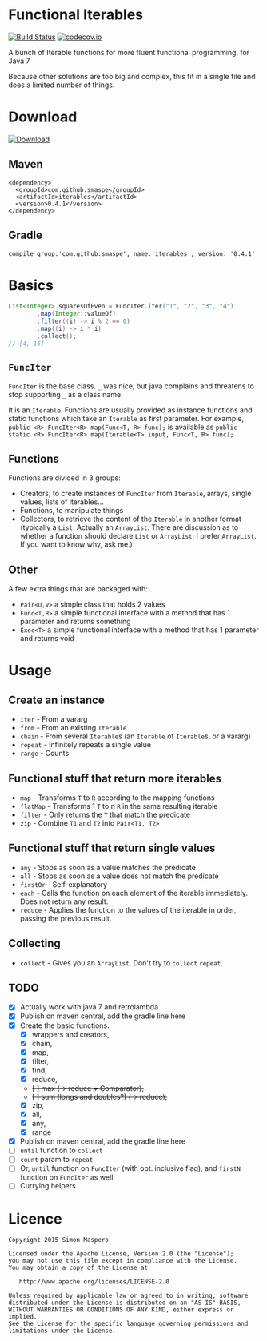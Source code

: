 # Functional Iterables

[![Build Status](https://travis-ci.org/smaspe/FunctionalIterables.svg?branch=master)](https://travis-ci.org/smaspe/FunctionalIterables) [![codecov.io](https://codecov.io/github/smaspe/FunctionalIterables/coverage.svg?branch=master)](https://codecov.io/github/smaspe/FunctionalIterables?branch=master)

A bunch of Iterable functions for more fluent functional programming, for Java 7

Because other solutions are too big and complex, this fit in a single file and does a limited number of things.

# Download

[![Download](https://api.bintray.com/packages/smaspe/Default/FunctionalIterables/images/download.svg) ](https://bintray.com/smaspe/Default/FunctionalIterables/_latestVersion)

## Maven

    <dependency>
      <groupId>com.github.smaspe</groupId>
      <artifactId>iterables</artifactId>
      <version>0.4.1</version>
    </dependency>

## Gradle

    compile group:'com.github.smaspe', name:'iterables', version: '0.4.1'

# Basics

```java
List<Integer> squaresOfEven = FuncIter.iter("1", "2", "3", "4")
        .map(Integer::valueOf)
        .filter((i) -> i % 2 == 0)
        .map((i) -> i * i)
        .collect();
// [4, 16]
```

## `FuncIter`
`FuncIter` is the base class. `_` was nice, but java complains and threatens to stop supporting `_` as a class name.

It is an `Iterable`. Functions are usually provided as instance functions and static functions which take an `Iterable` as first parameter. For example, `public <R> FuncIter<R> map(Func<T, R> func);` is available as `public static <R> FuncIter<R> map(Iterable<T> input, Func<T, R> func);`

## Functions
Functions are divided in 3 groups:
- Creators, to create instances of `FuncIter` from `Iterable`, arrays, single values, lists of iterables...
- Functions, to manipulate things
- Collectors, to retrieve the content of the `Iterable` in another format (typically a `List`. Actually an `ArrayList`. There are discussion as to whether a function should declare `List` or `ArrayList`. I prefer `ArrayList`. If you want to know why, ask me.)

## Other
A few extra things that are packaged with:
- `Pair<U,V>` a simple class that holds 2 values
- `Func<T,R>` a simple functional interface with a method that has 1 parameter and returns something
- `Exec<T>` a simple functional interface with a method that has 1 parameter and returns void

# Usage

## Create an instance
- `iter` - From a vararg
- `from` - From an existing `Iterable`
- `chain` - From several `Iterable`s (an `Iterable` of `Iterable`s, or a vararg)
- `repeat` - Infinitely repeats a single value
- `range` - Counts

## Functional stuff that return more iterables
- `map` - Transforms `T` to `R` according to the mapping functions
- `flatMap` - Transforms 1 `T` to n `R` in the same resulting iterable
- `filter` - Only returns the `T` that match the predicate
- `zip` - Combine `T1` and `T2` into `Pair<T1, T2>`

## Functional stuff that return single values
- `any` - Stops as soon as a value matches the predicate
- `all` - Stops as soon as a value does not match the predicate
- `firstOr` - Self-explanatory
- `each` - Calls the function on each element of the iterable immediately. Does not return any result.
- `reduce` - Applies the function to the values of the iterable in order, passing the previous result.

## Collecting
- `collect` - Gives you an `ArrayList`. Don't try to `collect` `repeat`.

## TODO
- [x] Actually work with java 7 and retrolambda
- [x] Publish on maven central, add the gradle line here
- [x] Create the basic functions.
    - [x] wrappers and creators,
    - [x] chain,
    - [x] map,
    - [x] filter,
    - [x] find,
    - [x] reduce,
    - ~~[ ] max (-> reduce + Comparator),~~
    - ~~[ ] sum (longs and doubles?) (-> reduce),~~
    - [x] zip,
    - [x] all,
    - [x] any,
    - [x] range
- [x] Publish on maven central, add the gradle line here
- [ ] `until` function to `collect`
- [ ] `count` param to `repeat`
- [ ] Or, `until` function on `FuncIter` (with opt. inclusive flag), and `firstN` function on `FuncIter` as well
- [ ] Currying helpers

# Licence

    Copyright 2015 Simon Maspero
    
    Licensed under the Apache License, Version 2.0 (the "License");
    you may not use this file except in compliance with the License.
    You may obtain a copy of the License at
    
       http://www.apache.org/licenses/LICENSE-2.0
    
    Unless required by applicable law or agreed to in writing, software
    distributed under the License is distributed on an "AS IS" BASIS,
    WITHOUT WARRANTIES OR CONDITIONS OF ANY KIND, either express or implied.
    See the License for the specific language governing permissions and
    limitations under the License.

